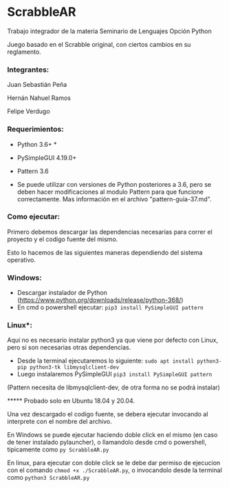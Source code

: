 # ScrabbleAR
Trabajo integrador de la materia Seminario de Lenguajes Opción Python

Juego basado en el Scrabble original, con ciertos cambios en su reglamento.

### Integrantes:

Juan Sebastián Peña 

Hernán Nahuel Ramos

Felipe Verdugo

### Requerimientos:

* Python 3.6+ *
* PySimpleGUI 4.19.0+
* Pattern 3.6

* Se puede utilizar con versiones de Python posteriores a 3.6, pero se deben hacer modificaciones al modulo Pattern para que funcione correctamente. Mas información en el archivo "pattern-guia-37.md".

### Como ejecutar:

Primero debemos descargar las dependencias necesarias para correr el proyecto y el codigo fuente del mismo.

Esto lo hacemos de las siguientes maneras dependiendo del sistema operativo.

### Windows:

* Descargar instalador de Python (https://www.python.org/downloads/release/python-368/)
* En cmd o powershell ejecutar: `pip3 install PySimpleGUI pattern`

### Linux*:

Aquí no es necesario instalar python3 ya que viene por defecto con Linux, pero si son necesarias otras dependencias.

* Desde la terminal ejecutaremos lo siguiente: `sudo apt install python3-pip python3-tk libmysqlclient-dev`
* Luego instalaremos PySimpleGUI `pip3 install PySimpleGUI pattern`

(Pattern necesita de libmysqlclient-dev, de otra forma no se podrá instalar)

***** Probado solo en Ubuntu 18.04 y 20.04.

Una vez descargado el codigo fuente, se debera ejecutar invocando al interprete con el nombre del archivo.

En Windows se puede ejecutar haciendo doble click en el mismo (en caso de tener instalado pylauncher), o llamandolo desde cmd o powershell, tipicamente como `py ScrabbleAR.py`

En linux, para ejecutar con doble click se le debe dar permiso de ejecucion con el comando `chmod +x ./ScrabbleAR.py`, o invocandolo desde la terminal como `python3 ScrabbleAR.py`
